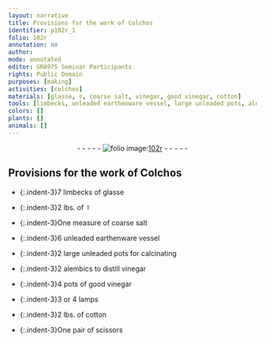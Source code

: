 ```yaml
---
layout: narrative
title: Provisions for the work of Colchos
identifier: p102r_1
folio: 102r
annotation: no
author:
mode: annotated
editor: GR8975 Seminar Participants
rights: Public Domain
purposes: [making]
activities: [colchos]
materials: [glasse, ☿, coarse salt, vinegar, good vinegar, cotton]
tools: [limbecks, unleaded earthenware vessel, large unleaded pots, alembics, pots, lamps, scissors]
colors: []
plants: []
animals: []
---
```


 <div class="folio" align="center">- - - - - <a href="http://gallica.bnf.fr/ark:/12148/btv1b10500001g/f209.image" target="_blank"><img src="https://cu-mkp.github.io/GR8975-edition/assets/photo-icon.png" alt="folio image: " style="display:inline-block; margin-bottom:-3px;"/>102r</a> - - - - - </div>  <span class="activity"></span> 

## Provisions for the work of Colchos

 
 
- {:.indent-3}7 <span class="unit"><span class="tool">limbecks</span></span> of <span class="material">glasse</span>
 
- {:.indent-3}2 <span class="unit">lbs.</span> of <span class="material">☿</span>
 
- {:.indent-3}One <span class="unit">measure</span> of <span class="material">coarse salt</span>
 
- {:.indent-3}6 <span class="tool">unleaded earthenware vessel</span>
 
- {:.indent-3}2 <span class="tool">large unleaded pots</span> for calcinating
 
- {:.indent-3}2 <span class="tool">alembics</span> to distill <span class="material">vinegar</span>
 
- {:.indent-3}4 <span class="unit"><span class="tool">pots</span></span> of <span class="material">good vinegar</span>
 
- {:.indent-3}3 or 4 <span class="tool">lamps</span>
 
- {:.indent-3}2 <span class="unit">lbs.</span> of <span class="material">cotton</span>
 
- {:.indent-3}One pair of <span class="tool">scissors</span>
 
 